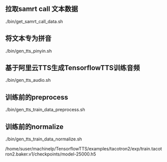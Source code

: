 
## 拉取samrt call 文本数据
./bin/get_samrt_call_data.sh


## 将文本专为拼音
./bin/gen_tts_pinyin.sh


## 基于阿里云TTS生成TensorflowTTS训练音频
./bin/gen_tts_audio.sh


## 训练前的preprocess
./bin/gen_tts_train_data_preprocess.sh


## 训练前的normalize
./bin/gen_tts_train_data_normalize.sh


/home/suser/machinelp/TensorflowTTS/examples/tacotron2/exp/train.tacotron2.baker.v1/checkpoints/model-25000.h5